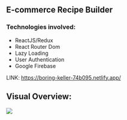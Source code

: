 ## E-commerce Recipe Builder

### Technologies involved:

- ReactJS/Redux
- React Router Dom
- Lazy Loading
- User Authentication
- Google Firebase

LINK: https://boring-keller-74b095.netlify.app/

## Visual Overview:
![](20200709_002941.gif)
